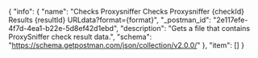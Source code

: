 {
  "info": {
    "name": "Checks Proxysniffer Checks Proxysniffer {checkId} Results {resultId} URLdata?format={format}",
    "_postman_id": "2e117efe-4f7d-4ea1-b22e-5d8ef42d1ebd",
    "description": "Gets a file that contains ProxySniffer check result data.",
    "schema": "https://schema.getpostman.com/json/collection/v2.0.0/"
  },
  "item": []
}